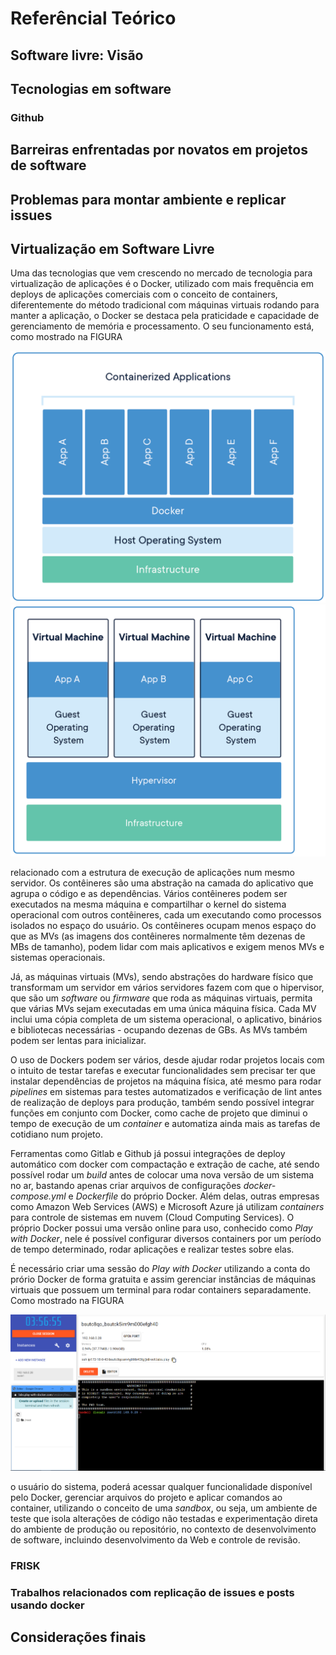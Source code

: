 # Referêncial Teórico

## Software livre: Visão

## Tecnologias em software

### Github

## Barreiras enfrentadas por novatos em projetos de software

## Problemas para montar ambiente e replicar issues

## Virtualização em Software Livre

Uma das tecnologias que vem crescendo no mercado de tecnologia para virtualização de aplicações é o Docker, utilizado com mais frequência em deploys de aplicações comerciais com o conceito de containers, diferentemente do método tradicional com máquinas virtuais rodando para manter a aplicação, o Docker se destaca pela praticidade e capacidade de gerenciamento de memória e processamento. O seu funcionamento está, como mostrado na FIGURA

![container](./images/docker-container.png)
![maquina virtual](./images/docker-maquina-virtual.png)

relacionado com a estrutura de execução de aplicações num mesmo servidor. Os contêineres são uma abstração na camada do aplicativo que agrupa o código e as dependências. Vários contêineres podem ser executados na mesma máquina e compartilhar o kernel do sistema operacional com outros contêineres, cada um executando como processos isolados no espaço do usuário. Os contêineres ocupam menos espaço do que as MVs (as imagens dos contêineres normalmente têm dezenas de MBs de tamanho), podem lidar com mais aplicativos e exigem menos MVs e sistemas operacionais.

Já, as máquinas virtuais (MVs), sendo abstrações do hardware físico que transformam um servidor em vários servidores fazem com que o hipervisor, que são um *software* ou *firmware* que roda as máquinas virtuais, permita que várias MVs sejam executadas em uma única máquina física. Cada MV inclui uma cópia completa de um sistema operacional, o aplicativo, binários e bibliotecas necessárias - ocupando dezenas de GBs. As MVs também podem ser lentas para inicializar.

O uso de Dockers podem ser vários, desde ajudar rodar projetos locais com o intuito de testar tarefas e executar funcionalidades sem precisar ter que instalar dependências de projetos na máquina física, até mesmo para rodar *pipelines* em sistemas para testes automatizados e verificação de lint antes de realização de deploys para produção, também sendo possível integrar funções em conjunto com Docker, como cache de projeto que diminui o tempo de execução de um *container* e automatiza ainda mais as tarefas de cotidiano num projeto.

Ferramentas como Gitlab e Github já possui integrações de deploy automático com docker com compactação e extração de cache, até sendo possível rodar um *build* antes de colocar uma nova versão de um sistema no ar, bastando apenas criar arquivos de configurações *docker-compose.yml* e *Dockerfile* do próprio Docker. Além delas, outras empresas como Amazon Web Services (AWS) e Microsoft Azure já utilizam *containers* para controle de sistemas em nuvem (Cloud Computing Services). O próprio Docker possui uma versão online para uso, conhecido como *Play with Docker*, nele é possível configurar diversos containers por um período de tempo determinado, rodar aplicações e realizar testes sobre elas.

É necessário criar uma sessão do *Play with Docker* utilizando a conta do prório Docker de forma gratuita e assim gerenciar instâncias de máquinas virtuais que possuem um terminal para rodar containers separadamente. Como mostrado na FIGURA

![interface play with docker](./images/interface-play-with-docker.png)

o usuário do sistema, poderá acessar qualquer funcionalidade disponível pelo Docker, gerenciar arquivos do projeto e aplicar comandos ao container, utilizando o conceito de uma *sandbox*, ou seja, um ambiente de teste que isola alterações de código não testadas e experimentação direta do ambiente de produção ou repositório, no contexto de desenvolvimento de software, incluindo desenvolvimento da Web e controle de revisão.

<!--
[1] Usei dados estastísticos do próprio site do docker: https://www.docker.com, não sei como fica isso no documento, e não sei se pode, mas coloquei, qualquer coisa mudamos.
-->

### FRISK

### Trabalhos relacionados com replicação de issues e posts usando docker

## Considerações finais